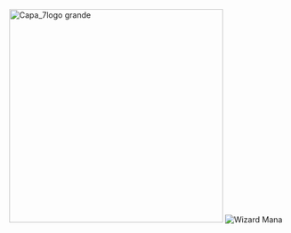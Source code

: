<img width="384" alt="Capa_7logo grande" src="https://github.com/user-attachments/assets/8a2c31ac-4399-4091-96d4-04034dc0d90b" />
<img src="./asset%2Fc51d354b610dff3b8a98b0eb92899e523c67eda8db297b3f39c9c4023f8315d5.gif" alt="Wizard Mana" />
